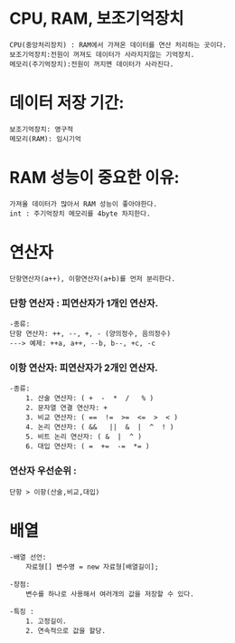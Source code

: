 # CPU, RAM, 보조기억장치
    CPU(중앙처리장치) : RAM에서 가져온 데이터를 연산 처리하는 곳이다. 
    보조기억장치:전원이 꺼져도 데이터가 사라지지않는 기억장치.
    메모리(주기억장치):전원이 꺼지면 데이터가 사라진다.

# 데이터 저장 기간:
    보조기억장치: 영구적
    메모리(RAM): 임시기억

# RAM 성능이 중요한 이유:  
    가져올 데이터가 많아서 RAM 성능이 좋아야한다.
    int : 주기억장치 메모리를 4byte 차지한다.

# 연산자
    단항연산자(a++), 이항연산자(a+b)를 먼저 분리한다.

### 단항 연산자 : 피연산자가 1개인 연산자.
    -종류:  
    단항 연산자: ++, --, +, - (양의정수, 음의정수)   
    ---> 예제: ++a, a++, --b, b--, +c, -c  

### 이항 연산자: 피연산자가 2개인 연산자.
    -종류:  
        1. 산술 연산자: ( +  -  *  /   % )  
        2. 문자열 연결 연산자: +  
        3. 비교 연산자: ( ==  !=  >=  <=  >  < )  
        4. 논리 연산자: ( &&   ||  &  |  ^  ! )  
        5. 비트 논리 연산자: ( &  |  ^ )  
        6. 대입 연산자: ( =  +=  -=  *= )  

### 연산자 우선순위 : 
    단항 > 이항(산술,비교,대입)  

# 배열
    -배열 선언: 
        자료형[] 변수명 = new 자료형[배열길이];  
	
    -장점: 
        변수를 하나로 사용해서 여러개의 값을 저장할 수 있다. 
	 
    -특징 : 
        1. 고정길이.  
        2. 연속적으로 값을 할당.  


